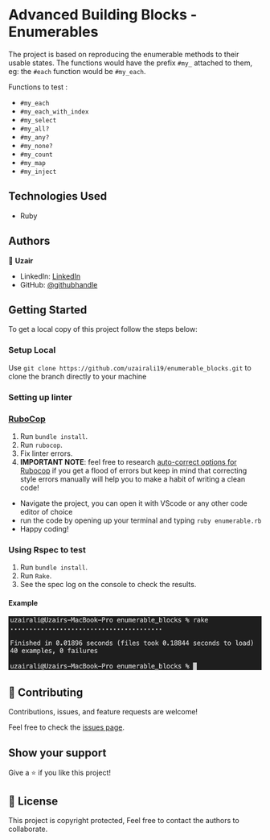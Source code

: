 # Advanced Building Blocks - Enumerables

The project is based on reproducing the enumerable methods to their usable states. The functions would have the prefix `#my_` attached to them, eg: the `#each` function would be `#my_each`.

Functions to test :

- `#my_each`
- `#my_each_with_index`
- `#my_select`
- `#my_all?`
- `#my_any?`
- `#my_none?`
- `#my_count`
- `#my_map`
- `#my_inject`

## Technologies Used

- Ruby

## Authors

👤 **Uzair**

- LinkedIn: [LinkedIn](https://www.linkedin.com/in/uzair-ali-964187166/)
- GitHub: [@githubhandle](https://github.com/uzairali19)

## Getting Started

To get a local copy of this project follow the steps below:

### Setup Local

Use `git clone https://github.com/uzairali19/enumerable_blocks.git` to clone the branch directly to your machine

### Setting up linter

### [RuboCop](https://docs.rubocop.org/en/stable/)

1. Run `bundle install`.
2. Run `rubocop`.
3. Fix linter errors.
4. **IMPORTANT NOTE**: feel free to research [auto-correct options for Rubocop](https://rubocop.readthedocs.io/en/latest/auto_correct/) if you get a flood of errors but keep in mind that correcting style errors manually will help you to make a habit of writing a clean code!

- Navigate the project, you can open it with VScode or any other code editor of choice
- run the code by opening up your terminal and typing `ruby enumerable.rb`
- Happy coding!

### Using Rspec to test

1. Run `bundle install`.
2. Run `Rake`.
3. See the spec log on the console to check the results.

#### Example

![Display](./spec_screenshot.png)

## 🤝 Contributing

Contributions, issues, and feature requests are welcome!

Feel free to check the [issues page](https://github.com/uzairali19/enumerable_blocks/issues).

## Show your support

Give a ⭐️ if you like this project!

## 📝 License

This project is copyright protected, Feel free to contact the authors to collaborate.
